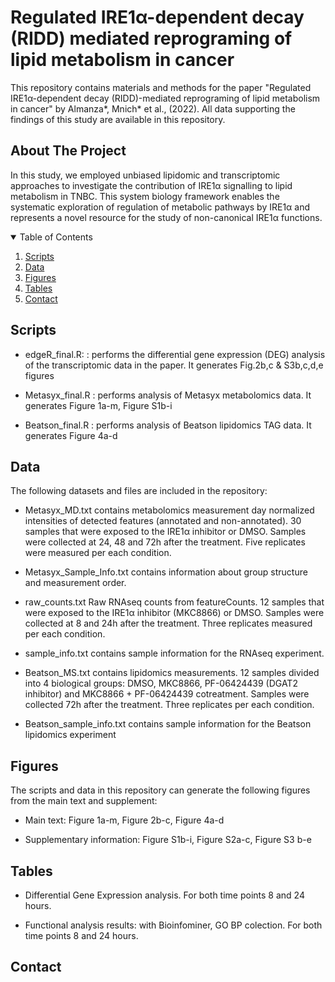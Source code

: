# Regulated IRE1α-dependent decay (RIDD) mediated reprograming of lipid metabolism in cancer

This repository contains materials and methods for the paper "Regulated IRE1α-dependent decay (RIDD)-mediated reprograming of lipid metabolism in cancer" by Almanza*, Mnich* et al., (2022). All data supporting the findings of this study are available in this repository.

<!-- ABOUT THE PROJECT -->
## About The Project

In this study, we employed unbiased lipidomic and transcriptomic approaches to investigate the contribution of IRE1α signalling to lipid metabolism in TNBC. This system biology framework enables the systematic exploration of regulation of metabolic pathways by IRE1α and represents a novel resource for the study of non-canonical IRE1α functions.

<!-- TABLE OF CONTENTS -->
<details open="open">
  <summary>Table of Contents</summary>
  <ol>
    <li><a href="#Scripts">Scripts</a></li>
    <li><a href="#Data">Data</a></li>
    <li><a href="#Figures">Figures</a></li>
    <li><a href="#Tables">Tables</a></li>
    <li><a href="#contact">Contact</a></li>
  </ol>
</details>

<!-- SCRIPTS -->
## Scripts

* edgeR_final.R: : performs the differential gene expression (DEG) analysis of the transcriptomic data in the paper. It generates Fig.2b,c & S3b,c,d,e figures

* Metasyx_final.R : performs analysis of Metasyx metabolomics data. It generates Figure 1a-m, Figure S1b-i 

* Beatson_final.R : performs analysis of Beatson lipidomics TAG data. It generates Figure 4a-d


<!-- DATA -->
## Data

The following datasets and files are included in the repository:

* Metasyx_MD.txt contains metabolomics measurement day normalized intensities of detected features (annotated and non-annotated). 30 samples that were exposed to the  IRE1α inhibitor or DMSO. Samples were collected at 24, 48 and 72h after the treatment. Five replicates were measured per each condition.

* Metasyx_Sample_Info.txt contains information about group structure and measurement order.

* raw_counts.txt Raw RNAseq counts from featureCounts. 12 samples that were exposed to the IRE1α inhibitor (MKC8866) or DMSO. Samples were collected at 8 and 24h after the treatment. Three replicates measured per each condition.

* sample_info.txt contains sample information for the RNAseq experiment.

* Beatson_MS.txt contains lipidomics measurements. 12 samples divided into 4 biological groups: DMSO, MKC8866, PF-06424439 (DGAT2 inhibitor) and MKC8866 + PF-06424439 cotreatment. Samples were collected 72h after the treatment. Three replicates per each condition.

* Beatson_sample_info.txt contains sample information for the Beatson lipidomics experiment


<!-- FIGURES -->
## Figures

The scripts and data in this repository can generate the following figures from the main text and supplement:

* Main text: Figure 1a-m, Figure 2b-c, Figure 4a-d

* Supplementary information: Figure S1b-i, Figure S2a-c, Figure S3 b-e


<!-- TABLES -->
## Tables

* Differential Gene Expression analysis. For both time points 8 and 24 hours.

* Functional analysis results: with Bioinfominer, GO BP colection. For both time points 8 and 24 hours.

<!-- CONTACT -->
## Contact




